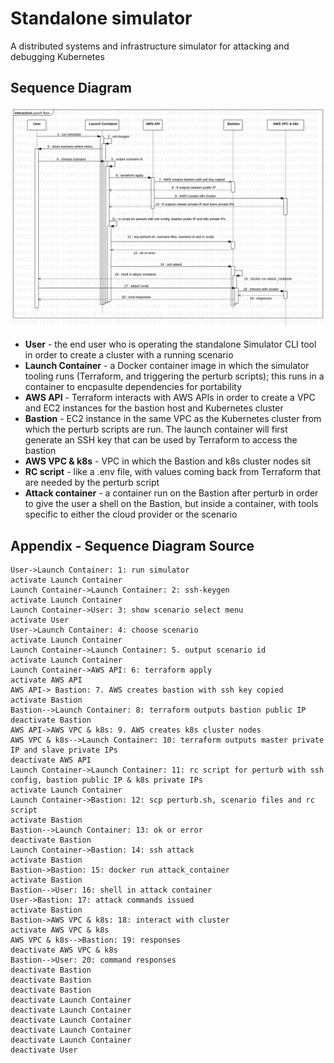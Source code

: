 # Standalone simulator

A distributed systems and infrastructure simulator for attacking and debugging Kubernetes

## Sequence Diagram

![Launch scenario flow diagram](./docs/launch-scenario.svg)

- **User** - the end user who is operating the standalone Simulator CLI tool in order to create a cluster with a running scenario
- **Launch Container** - a Docker container image in which the simulator tooling runs (Terraform, and triggering the perturb scripts); this runs in a container to encpasulte dependencies for portability
- **AWS API** - Terraform interacts with AWS APIs in order to create a VPC and EC2 instances for the bastion host and Kubernetes cluster
- **Bastion** - EC2 instance in the same VPC as the Kubernetes cluster from which the perturb scripts are run. The launch container will first generate an SSH key that can be used by Terraform to access the bastion
- **AWS VPC & k8s** - VPC in which the Bastion and k8s cluster nodes sit
- **RC script** - like a .env file, with values coming back from Terraform that are needed by the perturb script
- **Attack container** - a container run on the Bastion after perturb in order to give the user a shell on the Bastion, but inside a container, with tools specific to either the cloud provider or the scenario

## Appendix - Sequence Diagram Source

```
User->Launch Container: 1: run simulator
activate Launch Container
Launch Container->Launch Container: 2: ssh-keygen
activate Launch Container
Launch Container->User: 3: show scenario select menu
activate User
User->Launch Container: 4: choose scenario
activate Launch Container
Launch Container->Launch Container: 5. output scenario id
activate Launch Container
Launch Container->AWS API: 6: terraform apply
activate AWS API
AWS API-> Bastion: 7. AWS creates bastion with ssh key copied
activate Bastion
Bastion-->Launch Container: 8: terraform outputs bastion public IP
deactivate Bastion
AWS API->AWS VPC & k8s: 9. AWS creates k8s cluster nodes
AWS VPC & k8s-->Launch Container: 10: terraform outputs master private IP and slave private IPs
deactivate AWS API
Launch Container->Launch Container: 11: rc script for perturb with ssh config, bastion public IP & k8s private IPs
activate Launch Container
Launch Container->Bastion: 12: scp perturb.sh, scenario files and rc script
activate Bastion
Bastion-->Launch Container: 13: ok or error
deactivate Bastion
Launch Container->Bastion: 14: ssh attack
activate Bastion
Bastion->Bastion: 15: docker run attack_container
activate Bastion
Bastion-->User: 16: shell in attack container
User->Bastion: 17: attack commands issued
activate Bastion
Bastion->AWS VPC & k8s: 18: interact with cluster
activate AWS VPC & k8s
AWS VPC & k8s-->Bastion: 19: responses
deactivate AWS VPC & k8s
Bastion-->User: 20: command responses
deactivate Bastion
deactivate Bastion
deactivate Bastion
deactivate Launch Container
deactivate Launch Container
deactivate Launch Container
deactivate Launch Container
deactivate Launch Container
deactivate User
```
